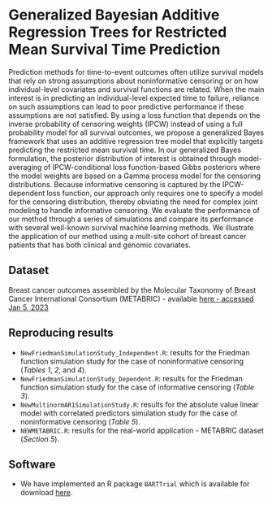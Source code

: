 # Generalized Bayesian Additive Regression Trees for Restricted Mean Survival Time Prediction

Prediction methods for time-to-event outcomes often utilize 
survival models that
rely on strong assumptions about noninformative censoring 
or on how individual-level covariates
and survival functions are related. 
When the main interest is in predicting an individual-level expected
time to failure, reliance on such assumptions can lead
to poor predictive performance if these assumptions
are not satisfied.
By using a loss function that depends on the inverse probability of censoring weights (IPCW) instead of using a full probability model for all survival outcomes, we propose a generalized Bayes framework that uses an additive regression tree model
that explicitly targets predicting the restricted mean survival time. 
In our generalized Bayes formulation, the posterior distribution of interest
is obtained through model-averaging of IPCW-conditional
loss function-based Gibbs posteriors where the model weights
are based on a Gamma process model for the censoring distributions. 
Because informative censoring is captured by the IPCW-dependent
loss function, our approach only requires one to specify a
model for the censoring distribution, thereby obviating 
the need for complex joint modeling to handle informative censoring.
We evaluate the performance of our method through a series of simulations 
and compare its performance with several well-known survival machine learning methods. We illustrate the application of our method using a
mult-site cohort of breast cancer patients that has both clinical 
and genomic covariates.

## Dataset

Breast cancer outcomes assembled by the Molecular Taxonomy of Breast Cancer International Consortium (METABRIC) - available [here - accessed Jan 5, 2023](www.kaggle.com/datasets/raghadalharbi/breast-cancer-gene-expression-profiles-metabric?resource=download)

## Reproducing results

* `NewFriedmanSimulationStudy_Independent.R`: results for the Friedman function simulation study for the case of noninformative censoring (*Tables 1*, *2*, and *4*).
* `NewFriedmanSimulationStudy_Dependent.R`: results for the Friedman function simulation study for the case of informative censoring (*Table 3*).
* `NewMultinormAR1SimulationStudy.R`: results for the absolute value linear model with correlated predictors simulation study for the case of noninformative censoring (*Table 5*).
* `NEWMETABRIC.R`: results for the real-world application - METABRIC dataset (*Section 5*).


## Software

* We have implemented an R package `BARTTrial` which is available for download [here](github.com/nchenderson/BARTTrial).
